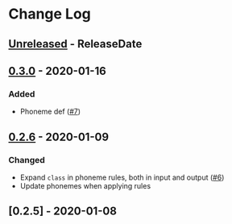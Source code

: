 # Change Log

<!-- next-header -->
## [Unreleased] - ReleaseDate
## [0.3.0] - 2020-01-16

### Added

- Phoneme def ([#7](https://gitlab.com/lexibook/lexibook/issues/7))

## [0.2.6] - 2020-01-09

### Changed

- Expand `class` in phoneme rules, both in input and output ([#6](https://gitlab.com/lexibook/lexibook/issues/6))
- Update phonemes when applying rules

## [0.2.5] - 2020-01-08

<!-- next-url -->
[Unreleased]: https://gitlab.com/lexibook/lexibook/compare/v0.3.0...HEAD
[0.3.0]: https://gitlab.com/lexibook/lexibook/compare/lexibook-v0.2.6...v0.3.0
[0.2.6]: https://gitlab.com/lexibook/lexibook/compare/lexibook-v0.2.5...lexibook-v0.2.6
